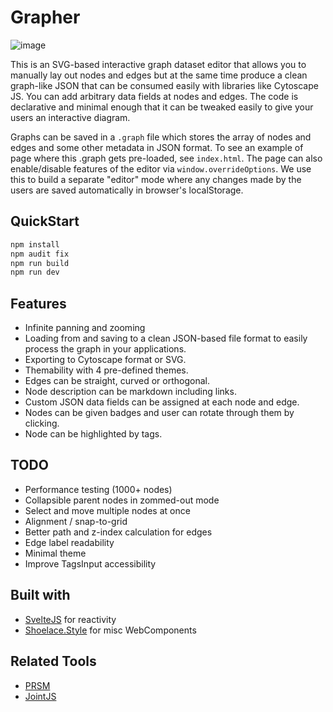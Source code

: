 # Grapher

<img alt="image" src="https://user-images.githubusercontent.com/19304/177032566-2e182fd2-8b6a-4dd2-95fe-c14439018e37.png">

This is an SVG-based interactive graph dataset editor that allows you to manually lay out nodes and edges but at the same time produce a clean graph-like JSON that can be consumed easily with libraries like Cytoscape JS. You can add arbitrary data fields at nodes and edges. The code is declarative and minimal enough that it can be tweaked easily to give your users an interactive diagram.

Graphs can be saved in a `.graph` file which stores the array of nodes and edges and some other metadata in JSON format. To see an example of page where this .graph gets pre-loaded, see `index.html`. The page can also enable/disable features of the editor via `window.overrideOptions`. We use this to build a separate "editor" mode where any changes made by the users are saved automatically in browser's localStorage. 

## QuickStart

```bash
npm install
npm audit fix
npm run build
npm run dev
```


## Features

- Infinite panning and zooming
- Loading from and saving to a clean JSON-based file format to easily process the graph in your applications.
- Exporting to Cytoscape format or SVG.
- Themability with 4 pre-defined themes.
- Edges can be straight, curved or orthogonal.
- Node description can be markdown including links.
- Custom JSON data fields can be assigned at each node and edge.
- Nodes can be given badges and user can rotate through them by clicking.
- Node can be highlighted by tags.

## TODO

- Performance testing (1000+ nodes)
- Collapsible parent nodes in zommed-out mode
- Select and move multiple nodes at once
- Alignment / snap-to-grid
- Better path and z-index calculation for edges
- Edge label readability
- Minimal theme
- Improve TagsInput accessibility

## Built with

- [SvelteJS](https://svelte.dev/) for reactivity
- [Shoelace.Style](https://shoelace.style/) for misc WebComponents

## Related Tools

- [PRSM](https://prsm.uk/)
- [JointJS](https://resources.jointjs.com/demos/kitchensink)